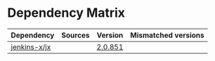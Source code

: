 # Dependency Matrix

Dependency | Sources | Version | Mismatched versions
---------- | ------- | ------- | -------------------
[jenkins-x/jx](https://github.com/jenkins-x/jx.git) |  | [2.0.851](https://github.com/jenkins-x/jx/releases/tag/v2.0.851) | 
